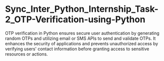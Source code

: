 # Sync_Inter_Python_Internship_Task-2_OTP-Verification-using-Python
OTP verification in Python ensures secure user authentication by generating random OTPs and utilizing email or SMS APIs to send and validate OTPs. It enhances the security of applications and prevents unauthorized access by verifying users' contact information before granting access to sensitive resources or actions.
